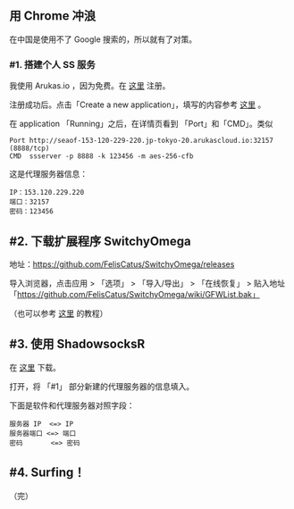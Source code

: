 ## 用 Chrome 冲浪

在中国是使用不了 Google 搜索的，所以就有了对策。

### #1. 搭建个人 SS 服务

我使用 Arukas.io ，因为免费。在 [这里](https://app.arukas.io/) 注册。

注册成功后。点击「Create a new application」，填写的内容参考 [这里](http://www.iqcni.com/other/12.html) 。

在 application 「Running」之后，在详情页看到 「Port」和「CMD」。类似

```
Port http://seaof-153-120-229-220.jp-tokyo-20.arukascloud.io:32157 (8888/tcp)
CMD  ssserver -p 8888 -k 123456 -m aes-256-cfb
```

这是代理服务器信息：

```
IP：153.120.229.220
端口：32157
密码：123456
```

## #2. 下载扩展程序 SwitchyOmega

地址：https://github.com/FelisCatus/SwitchyOmega/releases

导入浏览器，点击应用 > 「选项」 > 「导入/导出」 > 「在线恢复」 > 贴入地址 「https://github.com/FelisCatus/SwitchyOmega/wiki/GFWList.bak」

（也可以参考 [这里](https://github.com/FelisCatus/SwitchyOmega/wiki/GFWList) 的教程）

## #3. 使用 ShadowsocksR

在 [这里](https://github.com/shadowsocksr/shadowsocksr-csharp/releases) 下载。

打开，将 「#1」 部分新建的代理服务器的信息填入。

下面是软件和代理服务器对照字段：

```
服务器 IP  <=> IP
服务器端口 <=> 端口
密码       <=> 密码
```

## #4. Surfing！

（完）
